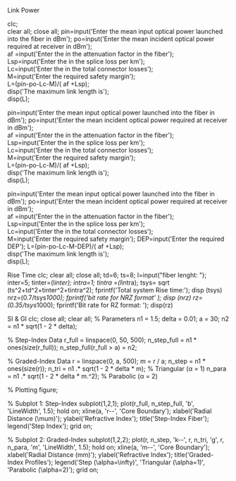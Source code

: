 Link Power 

clc;  
clear all; 
close all; 
pin=input('Enter the mean input optical power launched into the fiber in dBm'); 
po=input('Enter the mean incident optical power required at receiver in dBm');  
af =input('Enter the in the attenuation factor in the fiber');  
Lsp=input('Enter the in the splice loss per km');  
Lc=input('Enter the in the total connector losses');  
M=input('Enter the required safety margin');  
L=(pin-po-Lc-M)/( af +Lsp);  
disp('The maximum link length is');  
disp(L);


pin=input('Enter the mean input optical power launched into the fiber in dBm'); 
po=input('Enter the mean incident optical power required at receiver in dBm');  
af =input('Enter the in the attenuation factor in the fiber');  
Lsp=input('Enter the in the splice loss per km');  
Lc=input('Enter the in the total connector losses');  
M=input('Enter the required safety margin');  
L=(pin-po-Lc-M)/( af +Lsp);  
disp('The maximum link length is');  
disp(L);

pin=input('Enter the mean input optical power launched into the fiber in dBm'); 
po=input('Enter the mean incident optical power required at receiver in dBm');  
af =input('Enter the in the attenuation factor in the fiber');  
Lsp=input('Enter the in the splice loss per km');  
Lc=input('Enter the in the total connector losses');  
M=input('Enter the required safety margin'); 
DEP=input('Enter the required DEP');
L=(pin-po-Lc-M-DEP)/( af +Lsp);  
disp('The maximum link length is');  
disp(L);




















Rise Time
clc;
clear all; 
close all; 
td=6;
ts=8;
l=input("fiber lenght: "); 
inter=5; 
tinter=(l*inter); 
intra=1; 
tintra =(l*intra);
tsys=  sqrt (ts^2+td^2+tinter^2+tintra^2); 
fprintf('Total system Rise time:'); 
disp (tsys) 
nrz=(0.7/tsys*1000); 
fprintf('bit rate for NRZ format' ); 
disp (nrz) 
rz=(0.35/tsys*1000); 
fprintf('Bit rate for RZ format: '); 
disp(rz)








SI & GI
clc;
close all;
clear all;
% Parameters
n1 = 1.5; delta = 0.01; a = 30;
n2 = n1 * sqrt(1 - 2 * delta);

% Step-Index Data
r_full = linspace(0, 50, 500);
n_step_full = n1 * ones(size(r_full));
n_step_full(r_full > a) = n2;

% Graded-Index Data
r = linspace(0, a, 500);
m = r / a;
n_step = n1 * ones(size(r));
n_tri = n1 .* sqrt(1 - 2 * delta * m);       % Triangular (α = 1)
n_para = n1 .* sqrt(1 - 2 * delta * m.^2);   % Parabolic (α = 2)

% Plotting
figure;

% Subplot 1: Step-Index
subplot(1,2,1);
plot(r_full, n_step_full, 'b', 'LineWidth', 1.5); hold on;
xline(a, 'r--', 'Core Boundary');
xlabel('Radial Distance (\mum)');
ylabel('Refractive Index');
title('Step-Index Fiber');
legend('Step Index'); grid on;

% Subplot 2: Graded-Index
subplot(1,2,2);
plot(r, n_step, 'k--', r, n_tri, 'g', r, n_para, 'm', 'LineWidth', 1.5); hold on;
xline(a, 'm--', 'Core Boundary');
xlabel('Radial Distance (mm)');
ylabel('Refractive Index');
title('Graded-Index Profiles');
legend('Step (\alpha=\infty)', 'Triangular (\alpha=1)', 'Parabolic (\alpha=2)'); grid on;
